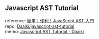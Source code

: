 ## Javascript AST Tutorial

reference: [簡単！便利！JavaScript AST 入門](https://rabbit-house.tokyo/ast-book-sample-10-16-rev3.pdf)  
repo: [Daaiki/javascript-ast-tutorial](https://github.com/Daaiki/javascript-ast-tutorial)  
memo: [Javascript AST Tutorial - Daaiki](https://scrapbox.io/Daaiki/Javascript_AST_Tutorial)
